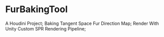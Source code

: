 # FurBakingTool
A Houdini Project; Baking Tangent Space Fur Direction Map; Render With Unity Custom SPR Rendering Pipeline;
